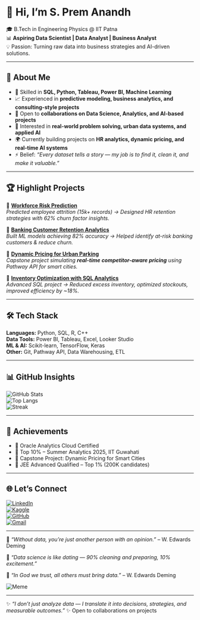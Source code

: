 # 👋 Hi, I’m S. Prem Anandh  

🎓 B.Tech in Engineering Physics @ IIT Patna  
📊 **Aspiring Data Scientist | Data Analyst | Business Analyst**  
💡 Passion: Turning raw data into business strategies and AI-driven solutions.  

---

## 🚀 About Me
- 🔎 Skilled in **SQL, Python, Tableau, Power BI, Machine Learning**  
- 📈 Experienced in **predictive modeling, business analytics, and consulting-style projects**  
- 🤝 Open to **collaborations on Data Science, Analytics, and AI-based projects**  
- 🧠 Interested in **real-world problem solving, urban data systems, and applied AI**  
- 🌍 Currently building projects on **HR analytics, dynamic pricing, and real-time AI systems**  
- ⚡ Belief: *“Every dataset tells a story — my job is to find it, clean it, and make it valuable.”*  

---

## 🏆 Highlight Projects  

🔹 [**Workforce Risk Prediction**](https://github.com/walterwhite777/Workforce-Risk-Prediction)  
*Predicted employee attrition (15k+ records) → Designed HR retention strategies with 62% churn factor insights.*  

🔹 [**Banking Customer Retention Analytics**](https://github.com/walterwhite777/Bank-Customer-Churn-Prediction)  
*Built ML models achieving 82% accuracy → Helped identify at-risk banking customers & reduce churn.*  

🔹 [**Dynamic Pricing for Urban Parking**](https://github.com/walterwhite777/capstone-project)  
*Capstone project simulating **real-time competitor-aware pricing** using Pathway API for smart cities.*  

🔹 [**Inventory Optimization with SQL Analytics**](https://github.com/walterwhite777/Solving-Inventory-Inefficiencies-Using-Advanced-SQL-Analytics)  
*Advanced SQL project → Reduced excess inventory, optimized stockouts, improved efficiency by ~18%.*  

---

## 🛠 Tech Stack  
**Languages:** Python, SQL, R, C++  
**Data Tools:** Power BI, Tableau, Excel, Looker Studio  
**ML & AI:** Scikit-learn, TensorFlow, Keras  
**Other:** Git, Pathway API, Data Warehousing, ETL  

---

## 📊 GitHub Insights  
![GitHub Stats](https://github-readme-stats.vercel.app/api?username=walterwhite777&show_icons=true&theme=tokyonight)  
![Top Langs](https://github-readme-stats.vercel.app/api/top-langs/?username=walterwhite777&layout=compact&theme=tokyonight)  
![Streak](https://streak-stats.demolab.com?user=walterwhite777&theme=tokyonight&hide_border=true)  

---

## 🏅 Achievements
- 🥇 Oracle Analytics Cloud Certified  
- 🌟 Top 10% – Summer Analytics 2025, IIT Guwahati  
- 🎯 Capstone Project: Dynamic Pricing for Smart Cities  
- 📌 JEE Advanced Qualified – Top 1% (200K candidates)  

---

## 🌐 Let’s Connect  
[![LinkedIn](https://img.shields.io/badge/LinkedIn-0A66C2?style=for-the-badge&logo=linkedin&logoColor=white)](https://www.linkedin.com/in/prem-anandh)  
[![Kaggle](https://img.shields.io/badge/Kaggle-20BEFF?style=for-the-badge&logo=kaggle&logoColor=white)](https://www.kaggle.com/prem777)  
[![GitHub](https://img.shields.io/badge/GitHub-100000?style=for-the-badge&logo=github&logoColor=white)](https://github.com/walterwhite777)  
[![Gmail](https://img.shields.io/badge/Gmail-D14836?style=for-the-badge&logo=gmail&logoColor=white)](mailto:premnitam777@gmail.com)  

---
 

📌 *“Without data, you’re just another person with an opinion.”* – W. Edwards Deming  

📌 *“Data science is like dating — 90% cleaning and preparing, 10% excitement.”*  

📌 *“In God we trust, all others must bring data.”* – W. Edwards Deming  
  
![Meme](https://i.imgflip.com/7y5h0j.jpg)  

---

✨ *“I don’t just analyze data — I translate it into decisions, strategies, and measurable outcomes.”* ✨ 
Open to collaborations on projects
